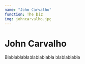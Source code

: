 ```yaml
---
name: "John Carvalho"
function: The ₿iz
img: johncarvalho.jpg
---
```


# John Carvalho
 
Blablablablablablablabla
blablablabla


